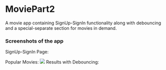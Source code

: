 # MoviePart2
A movie app containing SignUp-SignIn functionality along with debouncing and a special-separate section for movies in demand.

<h3>Screenshots of the app</h3>

SignUp-SignIn Page:

Popular Movies: 
![](https://drive.google.com/file/d/1dsSqMTOfzHWH-CtfDDeGeV4ntChYdGYo/view?usp=sharing)
Results with Debouncing:  

